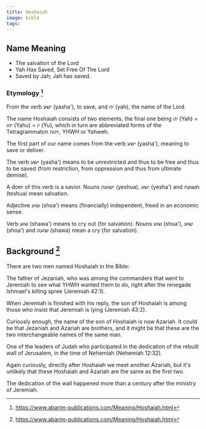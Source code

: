 ```yaml
---
title: Hoshaiah
image: bible
tags:
---
```


## Name Meaning

- The salvation of the Lord
- Yah Has Saved, Set Free Of The Lord
- Saved by Jah; Jah has saved.

### Etymology [^1]

From the verb ישע (yasha'), to save, and יה (yah), the name of the Lord.

The name Hoshaiah consists of two elements, the final one being יה (Yah) = יהו (Yahu) = יו (Yu), which in turn are abbreviated forms of the Tetragrammaton יהוה, YHWH or Yahweh.

The first part of our name comes from the verb ישע (yasha'), meaning to save or deliver.

The verb ישע (yasha') means to be unrestricted and thus to be free and thus to be saved (from restriction, from oppression and thus from ultimate demise).

A doer of this verb is a savior. Nouns ישועה (yeshua), ישע (yesha') and תשועה (teshua) mean salvation.

Adjective שוע (shoa') means (financially) independent, freed in an economic sense.

Verb שוע (shawa') means to cry out (for salvation). Nouns שוע (shua'), שוע (shoa') and שועה (shawa) mean a cry (for salvation).

## Background [^1]

There are two men named Hoshaiah in the Bible:

The father of Jezaniah, who was among the commanders that went to Jeremiah to see what YHWH wanted them to do, right after the renegade Ishmael's killing spree (Jeremiah 42:1).

When Jeremiah is finished with his reply, the son of Hoshaiah is among those who insist that Jeremiah is lying (Jeremiah 43:2).

Curiously enough, the name of the son of Hoshaiah is now Azariah. It could be that Jezaniah and Azariah are brothers, and it might be that these are the two interchangeable names of the same man.

One of the leaders of Judah who participated in the dedication of the rebuilt wall of Jerusalem, in the time of Nehemiah (Nehemiah 12:32).

Again curiously, directly after Hoshaiah we meet another Azariah, but it's unlikely that these Hoshaiah and Azariah are the same as the first two.

The dedication of the wall happened more than a century after the ministry of Jeremiah.

[^1]: https://www.abarim-publications.com/Meaning/Hoshaiah.html
